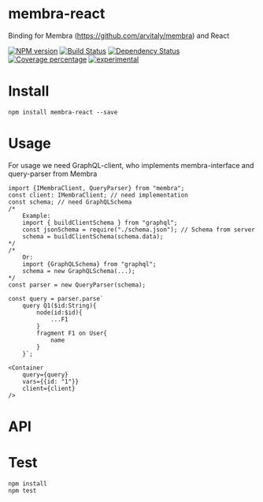 # membra-react

Binding for Membra (https://github.com/arvitaly/membra) and React

[![NPM version][npm-image]][npm-url] [![Build Status][travis-image]][travis-url] [![Dependency Status][daviddm-image]][daviddm-url] [![Coverage percentage][coveralls-image]][coveralls-url]
[![experimental](http://badges.github.io/stability-badges/dist/experimental.svg)](http://github.com/badges/stability-badges)

# Install

    npm install membra-react --save

# Usage

For usage we need GraphQL-client, who implements membra-interface and query-parser from Membra

    import {IMembraClient, QueryParser} from "membra";
    const client: IMembraClient; // need implementation
    const schema; // need GraphQLSchema
    /*
        Example:
        import { buildClientSchema } from "graphql";
        const jsonSchema = require("./schema.json"); // Schema from server
        schema = buildClientSchema(schema.data);
    */
    /*
        Or:
        import {GraphQLSchema} from "graphql";
        schema = new GraphQLSchema(...);
    */
    const parser = new QueryParser(schema);

    const query = parser.parse`
        query Q1($id:String){
            node(id:$id){
                ...F1
            }
            fragment F1 on User{
                name
            }
        }`;

    <Container
        query={query}
        vars={{id: "1"}}
        client={client}
    />


# API



# Test

    npm install
    npm test

[npm-image]: https://badge.fury.io/js/membra-react.svg
[npm-url]: https://npmjs.org/package/membra-react
[travis-image]: https://travis-ci.org/arvitaly/membra-react.svg?branch=master
[travis-url]: https://travis-ci.org/arvitaly/membra-react
[daviddm-image]: https://david-dm.org/arvitaly/membra-react.svg?theme=shields.io
[daviddm-url]: https://david-dm.org/arvitaly/membra-react
[coveralls-image]: https://coveralls.io/repos/arvitaly/membra-react/badge.svg
[coveralls-url]: https://coveralls.io/r/arvitaly/membra-react